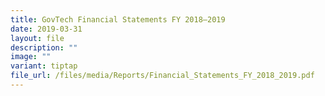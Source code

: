 ```yaml
---
title: GovTech Financial Statements FY 2018–2019
date: 2019-03-31
layout: file
description: ""
image: ""
variant: tiptap
file_url: /files/media/Reports/Financial_Statements_FY_2018_2019.pdf
---
```

